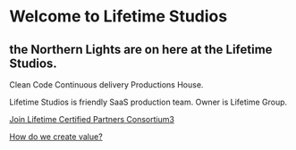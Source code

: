 # Welcome to Lifetime Studios

 ## the Northern Lights are on here at the Lifetime Studios.  
 
 Clean Code Continuous delivery Productions House. 

Lifetime Studios is friendly SaaS production team. 
Owner is Lifetime Group. 

[Join Lifetime Certified Partners Consortium3](https://lifetime.fi/partners)
  
    
[How do we create value?](<https://github.com/LifetimeStudios/welcome/blob/cfff496617934638eb3b34dc83f3ffcb4dda3723/1222_How%20do%20we%20create%20value_.pdf>) 

 
